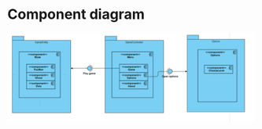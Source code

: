 # Component diagram

![Component diagram](https://github.com/BoryaD/PacMan/blob/master/Images/Diagrams/Component.png)
